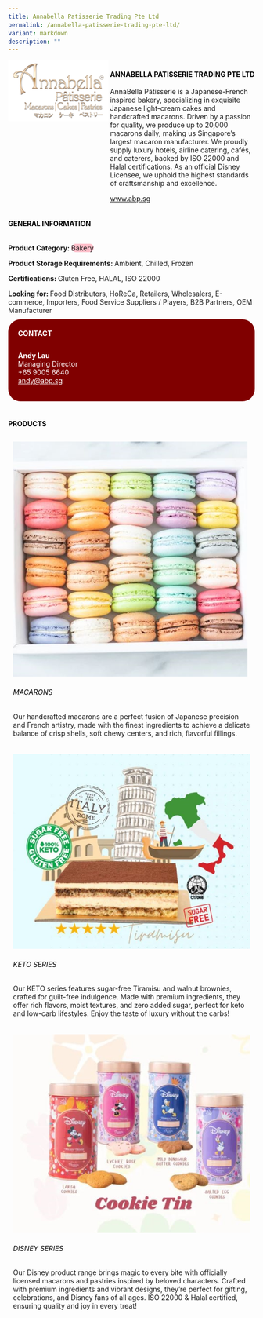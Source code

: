 ```yaml
---
title: Annabella Patisserie Trading Pte Ltd
permalink: /annabella-patisserie-trading-pte-ltd/
variant: markdown
description: ""
---
```

<div class="flex-paragraph">
	<div style="display: flex; flex-wrap: wrap;" class="flex-container">
		<div style="flex: 1 1 40%; display: block;" class="card sgds">
			<img src="/images/Annabella%20Patisserie/annabella_patisserie_logo.png">
		</div>
		<div style="flex: 1 1 58%; display: block; margin-left: 3px" class="card-sgds">
			<h4 style="text-transform: uppercase; color: black;"><b>Annabella Patisserie Trading Pte Ltd</b></h4>
			<p>AnnaBella Pâtisserie is a Japanese-French inspired bakery, specializing in exquisite Japanese light-cream cakes and handcrafted macarons. Driven by a passion for quality, we produce up to 20,000 macarons daily, making us Singapore’s largest macaron manufacturer. We proudly supply luxury hotels, airline catering, cafés, and caterers, backed by ISO 22000 and Halal certifications. As an official Disney Licensee, we uphold the highest standards of craftsmanship and excellence.</p>
			<p><a target="_blank" href="https://www.abp.sg">www.abp.sg</a></p>
		</div>
	</div>
</div>

<h4 style="text-transform: uppercase; color: black;">
	<b>General Information</b>
</h4>
<div style="display: flex; flex-wrap: wrap;" class="flex-container">
	<div style="flex: 1 1 65%; display: block; align-self: stretch" class="card sgds">
		<div class="flex-paragraph">
			<p>
				<b>Product Category: </b>
				<span style="background-color: pink; border-radius: 10px;">Bakery</span>
			</p>
			<p>
				<b>Product Storage Requirements: </b>Ambient, Chilled, Frozen
			</p>
			<p>
				<b>Certifications: </b>Gluten Free, HALAL, ISO 22000
			</p>
			<p style="margin-bottom: 10px;">
				<b>Looking for: </b>Food Distributors, HoReCa, Retailers, Wholesalers, E-commerce, Importers, Food Service Suppliers / Players, B2B Partners, OEM Manufacturer
			</p>
		</div>
	</div>
	<div style="flex: 1 1 35%; padding: 10px; display: block; background-color: maroon; border-radius: 25px; align-self: center;" class="card sgds">
		<h4 style="color: white; margin-top: 10px; margin-left: 10px;">CONTACT</h4>
		<div class="flex-paragraph">
			<p style="padding: 10px; color: white;">
				<b>Andy Lau</b>
				<br>Managing Director<br>+65 9005 6640<br>
				<a style="color: white;" href="mailto:andy@abp.sg">andy@abp.sg</a>
			</p>
		</div>
	</div>
</div>
<br>
<h4 style="text-transform: uppercase; color: black;">
	<b>Products</b>
</h4>
<div style="display: flex; flex-wrap: wrap;">
	<div style="flex: 1 1 47%; margin: 10px; display: block;" class="card sgds">
		<div style="display: block;" class="flex-image">
			<img src="/images/Annabella%20Patisserie/annabella_patisserie_product_01.jpg">
		</div>
		<div class="flex-paragraph">
			<h6 style="text-transform: uppercase; color: black;">Macarons</h6>
			<p>Our handcrafted macarons are a perfect fusion of Japanese precision and French artistry, made with the finest ingredients to achieve a delicate balance of crisp shells, soft chewy centers, and rich, flavorful fillings.</p>
		</div>
	</div>
	<div style="flex: 1 1 47%; margin: 10px; display: block;" class="card sgds">
		<div style="display: block;" class="flex-image">
			<img src="/images/Annabella%20Patisserie/annabella_patisserie_product_02.jpg">
		</div>
		<div class="flex-paragraph">
			<h6 style="text-transform: uppercase; color: black;">KETO Series</h6>
			<p>Our KETO series features sugar-free Tiramisu and walnut brownies, crafted for guilt-free indulgence. Made with premium ingredients, they offer rich flavors, moist textures, and zero added sugar, perfect for keto and low-carb lifestyles. Enjoy the taste of luxury without the carbs!</p>
		</div>
	</div>
	<div style="flex: 1 1 47%; margin: 10px; display: block;" class="card sgds">
		<div style="display: block;" class="flex-image">
			<img src="/images/Annabella%20Patisserie/annabella_patisserie_product_03.jpg">
		</div>
		<div class="flex-paragraph">
			<h6 style="text-transform: uppercase; color: black;">Disney Series</h6>
			<p>Our Disney product range brings magic to every bite with officially licensed macarons and pastries inspired by beloved characters. Crafted with premium ingredients and vibrant designs, they’re perfect for gifting, celebrations, and Disney fans of all ages. ISO 22000 &amp; Halal certified, ensuring quality and joy in every treat!</p>
		</div>
	</div>
</div>